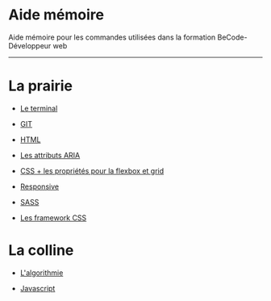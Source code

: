 # Aide mémoire

Aide mémoire pour les commandes utilisées dans la formation BeCode-Développeur web


<hr>

# La prairie

* [Le terminal](https://github.com/CalcagnoLoic/aide_memoire/blob/main/R%C3%A9pertoire/terminal.md)

* [GIT](https://github.com/CalcagnoLoic/aide_memoire/blob/main/R%C3%A9pertoire/git.md)

* [HTML](https://github.com/CalcagnoLoic/aide_memoire/blob/main/R%C3%A9pertoire/html.md)

* [Les attributs ARIA](https://github.com/CalcagnoLoic/aide_memoire/blob/main/R%C3%A9pertoire/aria.md)

* [CSS + les propriétés pour la flexbox et grid](https://github.com/CalcagnoLoic/aide_memoire/blob/main/R%C3%A9pertoire/css.md)

* [Responsive](https://github.com/CalcagnoLoic/aide_memoire/blob/main/R%C3%A9pertoire/responsive.md)

* [SASS](https://github.com/CalcagnoLoic/aide_memoire/blob/main/R%C3%A9pertoire/sass.md)

* [Les framework CSS](https://github.com/CalcagnoLoic/aide_memoire/blob/main/R%C3%A9pertoire/framework.md)

# La colline 

* [L'algorithmie](https://github.com/CalcagnoLoic/aide_memoire/blob/main/R%C3%A9pertoire/algorithmie.md)

* [Javascript](https://github.com/CalcagnoLoic/aide_memoire/blob/main/R%C3%A9pertoire/js.md)
